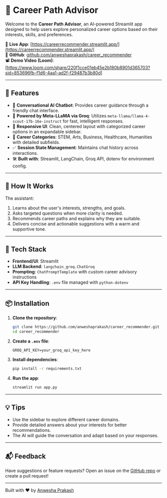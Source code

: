 # 🎯 Career Path Advisor

Welcome to the **Career Path Advisor**, an AI-powered Streamlit app designed to help users explore personalized career options based on their interests, skills, and preferences.

🔗 **Live App**: [https://careerrecommender.streamlit.app/](https://careerrecommender.streamlit.app/)  
🐙 **GitHub**: [github.com/anweshaprakash/career_recommender](https://github.com/anweshaprakash/career_recommender)  
📽️ **Demo Video (Loom)**: [https://www.loom.com/share/220f1cce01eb45e2b180b8901d365703?sid=853696fb-f1d6-4aa1-ad2f-f29487b3b80d]

---

## 🚀 Features

- 💬 **Conversational AI Chatbot**: Provides career guidance through a friendly chat interface.
- 🧠 **Powered by Meta-LLaMA via Groq**: Utilizes `meta-llama/llama-4-scout-17b-16e-instruct` for fast, intelligent responses.
- 🎨 **Responsive UI**: Clean, centered layout with categorized career options in an expandable sidebar.
- 📂 **Career Categories**: STEM, Arts, Business, Healthcare, Humanities with detailed subfields.
- ✅ **Session State Management**: Maintains chat history across interactions.
- 🛠️ **Built with**: Streamlit, LangChain, Groq API, dotenv for environment config.

---

## 🧠 How It Works

The assistant:
1. Learns about the user's interests, strengths, and goals.
2. Asks targeted questions when more clarity is needed.
3. Recommends career paths and explains why they are suitable.
4. Delivers concise and actionable suggestions with a warm and supportive tone.

---

## 🧰 Tech Stack

- **Frontend/UI**: Streamlit
- **LLM Backend**: `langchain_groq.ChatGroq`
- **Prompting**: `ChatPromptTemplate` with custom career advisory instructions
- **API Key Handling**: `.env` file managed with `python-dotenv`

---

## 📦 Installation

1. **Clone the repository**:
    ```bash
    git clone https://github.com/anweshaprakash/career_recommender.git
    cd career_recommender
    ```

2. **Create a `.env` file**:
    ```env
    GROQ_API_KEY=your_groq_api_key_here
    ```

3. **Install dependencies**:
    ```bash
    pip install -r requirements.txt
    ```

4. **Run the app**:
    ```bash
    streamlit run app.py
    ```

---

## 💡 Tips

- Use the sidebar to explore different career domains.
- Provide detailed answers about your interests for better recommendations.
- The AI will guide the conversation and adapt based on your responses.

---

## 📬 Feedback

Have suggestions or feature requests? Open an issue on the [GitHub repo](https://github.com/anweshaprakash/career_recommender/issues) or create a pull request!

---

Built with ❤️ by [Anwesha Prakash](https://github.com/anweshaprakash)
